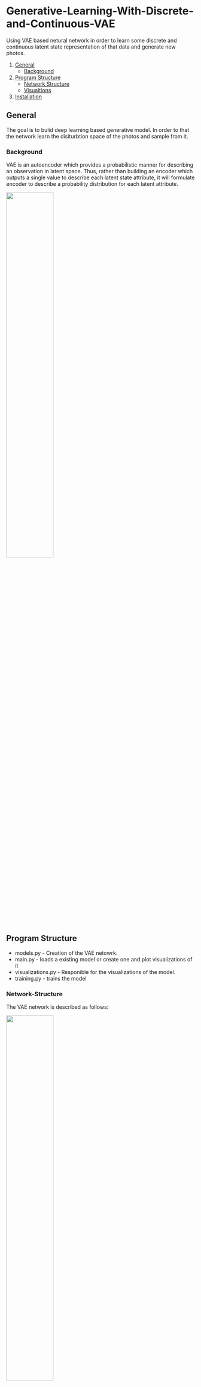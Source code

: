 # Generative-Learning-With-Discrete-and-Continuous-VAE
Using VAE based netural network in order to learn some discrete and continuous latent state representation of that data and generate new photos.

1. [General](#General)
    - [Background](#background)
3. [Program Structure](#Program-Structure)
    - [Network Structure](#Network-Structure)
    - [Visualtions](#Visualtions)
5. [Installation](#Installation)

## General
The goal is to bulid deep learning based generative model. In order to that the network learn the disiturbtion space of the photos and sample from it.

### Background
VAE is an autoencoder which provides a probabilistic manner for describing an observation in latent space. Thus, rather than building an encoder which outputs a single value to describe each latent state attribute, it will formulate encoder to describe a probability distribution for each latent attribute.

<img src="https://i.imgur.com/mDgus7e.png" width = 50% height=50%>

## Program Structure
* models.py - Creation of the VAE netowrk.
* main.py - loads a existing model or create one and plot visualizations of it
* visualizations.py - Responible for the visualizations of the model.
* training.py - trains the model

### Network-Structure
The VAE network is described as follows: 

<img src="https://i.imgur.com/JzaBhBb.png" width = 50% height=50%>

The dims of the convolution are 3-32-64, padding is 1 and stride is 2 and every convolution layer also includes Leaky relu function in both encoder and decoder. 

The linear layers dims encoder: 
* The linear layer dims are 64 * 4 * 4 to hidden dim. 
* The linear discrete layers dims are hidden dim to discrete dim. 
* The linear continuous layers dims are hidden dim to continuous dim. 

The linear layers dims decoder: 
* The linear layers dims are latent dim to hidden dim and hidden dim to 64 * 4 * 4 .
* The linear layers also include leaky relu function. 
* We used reparameterization trick for continuous variables and Gumbel SoftMax for the discrete variables.  

### Visualtions
Having a look about the Visualtions of the latent spaces:
* Gender:
    <img src="https://i.imgur.com/JQWq0KF.png" width = 50% height=50%>

* Hair Style:
    <img src="https://i.imgur.com/2xnlPmn.png" width = 50% height=50%>



## Installation
1. Open the terminal

2. Clone the project by:
```
    $ git clone https://github.com/elaysason/Generative-Learning-With-Discrete-and-Continuous-VAE.git
```
3. Run the main.py file by:
```
    $ python main.py
```
